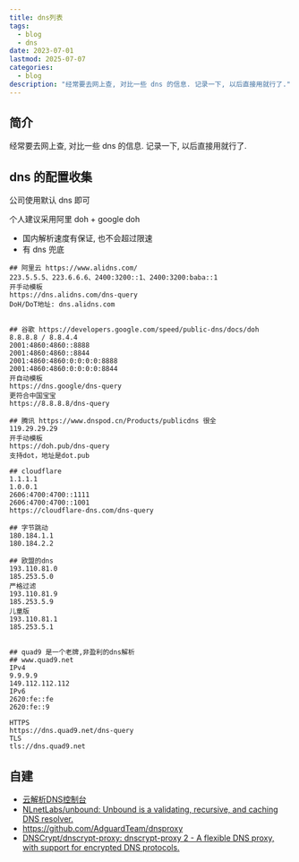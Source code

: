 ```yaml
---
title: dns列表
tags:
  - blog
  - dns
date: 2023-07-01
lastmod: 2025-07-07
categories:
  - blog
description: "经常要去网上查, 对比一些 dns 的信息. 记录一下, 以后直接用就行了."
---
```


## 简介

经常要去网上查, 对比一些 dns 的信息. 记录一下, 以后直接用就行了.

## dns 的配置收集

公司使用默认 dns 即可

个人建议采用阿里 doh + google doh

- 国内解析速度有保证, 也不会超过限速
- 有 dns 兜底

```shell
## 阿里云 https://www.alidns.com/
223.5.5.5、223.6.6.6、2400:3200::1、2400:3200:baba::1
开手动模板
https://dns.alidns.com/dns-query
DoH/DoT地址: dns.alidns.com


## 谷歌 https://developers.google.com/speed/public-dns/docs/doh
8.8.8.8 / 8.8.4.4
2001:4860:4860::8888
2001:4860:4860::8844
2001:4860:4860:0:0:0:0:8888
2001:4860:4860:0:0:0:0:8844
开自动模板
https://dns.google/dns-query
更符合中国宝宝
https://8.8.8.8/dns-query

## 腾讯 https://www.dnspod.cn/Products/publicdns 很全
119.29.29.29
开手动模板
https://doh.pub/dns-query
支持dot，地址是dot.pub

## cloudflare
1.1.1.1
1.0.0.1
2606:4700:4700::1111
2606:4700:4700::1001
https://cloudflare-dns.com/dns-query

## 字节跳动
180.184.1.1
180.184.2.2

## 欧盟的dns
193.110.81.0
185.253.5.0
严格过滤
193.110.81.9
185.253.5.9
儿童版
193.110.81.1
185.253.5.1


## quad9 是一个老牌,非盈利的dns解析
## www.quad9.net
IPv4
9.9.9.9
149.112.112.112
IPv6
2620:fe::fe
2620:fe::9

HTTPS
https://dns.quad9.net/dns-query
TLS
tls://dns.quad9.net
```

## 自建

- [云解析DNS控制台](https://dnsnext.console.aliyun.com/selfHostedDNS)
- [NLnetLabs/unbound: Unbound is a validating, recursive, and caching DNS resolver.](https://github.com/NLnetLabs/unbound)
- https://github.com/AdguardTeam/dnsproxy
- [DNSCrypt/dnscrypt-proxy: dnscrypt-proxy 2 - A flexible DNS proxy, with support for encrypted DNS protocols.](https://github.com/DNSCrypt/dnscrypt-proxy)
